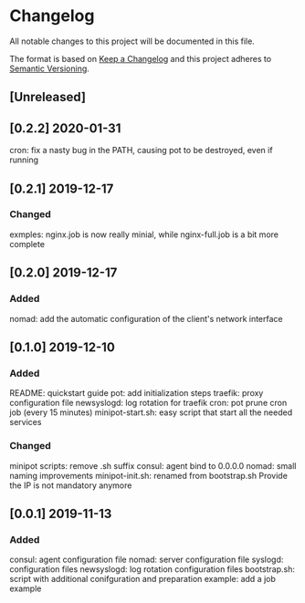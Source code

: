 # Changelog
All notable changes to this project will be documented in this file.

The format is based on [Keep a Changelog](http://keepachangelog.com/en/1.0.0/)
and this project adheres to [Semantic Versioning](http://semver.org/spec/v2.0.0.html).

## [Unreleased]

## [0.2.2] 2020-01-31
cron: fix a nasty bug in the PATH, causing pot to be destroyed, even if running

## [0.2.1] 2019-12-17
### Changed
exmples: nginx.job is now really minial, while nginx-full.job is a bit more complete

## [0.2.0] 2019-12-17
### Added
nomad: add the automatic configuration of the client's network interface

## [0.1.0] 2019-12-10
### Added
README: quickstart guide
pot: add initialization steps
traefik: proxy configuration file
newsyslogd: log rotation for traefik
cron: pot prune cron job (every 15 minutes)
minipot-start.sh: easy script that start all the needed services

### Changed
minipot scripts: remove .sh suffix
consul: agent bind to 0.0.0.0
nomad: small naming improvements
minipot-init.sh: renamed from bootstrap.sh
Provide the IP is not mandatory anymore

## [0.0.1] 2019-11-13
### Added
consul: agent configuration file
nomad: server configuration file
syslogd: configuration files
newsyslogd: log rotation configuration files
bootstrap.sh: script with additional conifguration and preparation
example: add a job example
